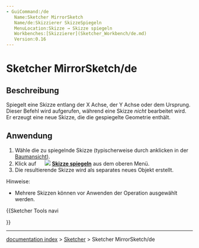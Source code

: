 ```yaml
---
- GuiCommand:/de
   Name:Sketcher MirrorSketch
   Name/de:Skizzierer SkizzeSpiegeln
   MenuLocation:Skizze → Skizze spiegeln
   Workbenches:[Skizzierer](Sketcher_Workbench/de.md)
   Version:0.16
---
```


# Sketcher MirrorSketch/de

## Beschreibung

Spiegelt eine Skizze entlang der X Achse, der Y Achse oder dem Ursprung. Dieser Befehl wird aufgerufen, während eine Skizze *nicht* bearbeitet wird. Er erzeugt eine neue Skizze, die die gespiegelte Geometrie enthält.

## Anwendung

1.  Wähle die zu spiegelnde Skizze (typischerweise durch anklicken in der [Baumansicht](Tree_view/de.md)).
2.  Klick auf **<img src=images/Sketcher_MirrorSketch.svg style="width:16px"> <img src=images/Sketcher_MirrorSketch.svg style="width: Skizze spiegeln](Sketcher_MirrorSketch/de.md)** oder wähle **Skizze → [16px"> [Skizze spiegeln](Sketcher_MirrorSketch/de.md)** aus dem oberen Menü.
3.  Die resultierende Skizze wird als separates neues Objekt erstellt.

Hinweise:

-   Mehrere Skizzen können vor Anwenden der Operation ausgewählt werden.





{{Sketcher Tools navi

}}

---
[documentation index](../README.md) > [Sketcher](Sketcher_Workbench.md) > Sketcher MirrorSketch/de
